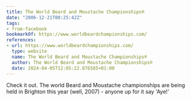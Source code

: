 ```yaml
---
title: The World Beard and Moustache Championships®
date: "2006-12-21T00:25:42Z"
tags:
- from-facebook
bookmarkOf: https://www.worldbeardchampionships.com/
references:
- url: https://www.worldbeardchampionships.com/
  type: website
  name: The World Beard and Moustache Championships®
  author: The World Beard and Moustache Championships®
  date: 2024-04-05T12:05:22.876585+01:00
---
```

Check it out. The world Beard and Moustache championships are being held in Brighton this year (well, 2007) - anyone up for it say 'Aye!'
